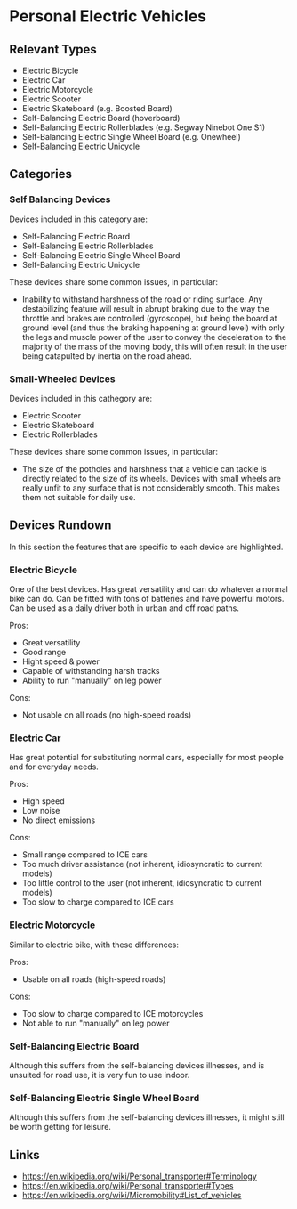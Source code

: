 # Personal Electric Vehicles 

## Relevant Types

- Electric Bicycle
- Electric Car
- Electric Motorcycle
- Electric Scooter
- Electric Skateboard (e.g. Boosted Board)
- Self-Balancing Electric Board (hoverboard)
- Self-Balancing Electric Rollerblades (e.g. Segway Ninebot One S1)
- Self-Balancing Electric Single Wheel Board (e.g. Onewheel)
- Self-Balancing Electric Unicycle


## Categories

### Self Balancing Devices

Devices included in this category are:
- Self-Balancing Electric Board
- Self-Balancing Electric Rollerblades
- Self-Balancing Electric Single Wheel Board
- Self-Balancing Electric Unicycle

These devices share some common issues, in particular:

- Inability to withstand harshness of the road or riding surface. Any destabilizing feature will result in abrupt braking
  due to the way the throttle and brakes are controlled (gyroscope), but being the board at ground level (and thus the
  braking happening at ground level) with only the legs and muscle power of the user to convey the deceleration to the
  majority of the mass of the moving body, this will often result in the user being catapulted by inertia on the road
  ahead.


### Small-Wheeled Devices

Devices included in this cathegory are:
- Electric Scooter
- Electric Skateboard
- Electric Rollerblades

These devices share some common issues, in particular:

- The size of the potholes and harshness that a vehicle can tackle is directly related to the size of its wheels. Devices
  with small wheels are really unfit to any surface that is not considerably smooth. This makes them not suitable for daily use.


## Devices Rundown

In this section the features that are specific to each device are highlighted.

### Electric Bicycle

One of the best devices. Has great versatility and can do whatever a normal bike can do. Can be fitted with tons of batteries and
have powerful motors. Can be used as a daily driver both in urban and off road paths.

Pros:
- Great versatility
- Good range
- Hight speed & power
- Capable of withstanding harsh tracks
- Ability to run "manually" on leg power

Cons:
- Not usable on all roads (no high-speed roads)


### Electric Car

Has great potential for substituting normal cars, especially for most people and for everyday needs.

Pros:
- High speed
- Low noise
- No direct emissions

Cons:
- Small range compared to ICE cars
- Too much driver assistance (not inherent, idiosyncratic to current models)
- Too little control to the user (not inherent, idiosyncratic to current models)
- Too slow to charge compared to ICE cars


### Electric Motorcycle

Similar to electric bike, with these differences:

Pros:
- Usable on all roads (high-speed roads)

Cons:
- Too slow to charge compared to ICE motorcycles
- Not able to run "manually" on leg power


### Self-Balancing Electric Board

Although this suffers from the self-balancing devices illnesses, and is unsuited for road use, it is very fun to use indoor.


### Self-Balancing Electric Single Wheel Board

Although this suffers from the self-balancing devices illnesses, it might still be worth getting for leisure.


## Links

- https://en.wikipedia.org/wiki/Personal_transporter#Terminology
- https://en.wikipedia.org/wiki/Personal_transporter#Types
- https://en.wikipedia.org/wiki/Micromobility#List_of_vehicles
